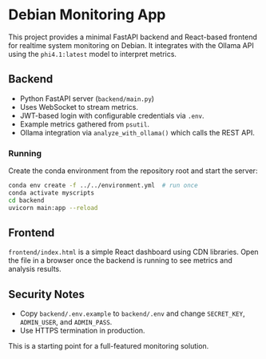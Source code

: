 # Debian Monitoring App

This project provides a minimal FastAPI backend and React-based frontend for realtime system monitoring on Debian. It integrates with the Ollama API using the `phi4.1:latest` model to interpret metrics.

## Backend

- Python FastAPI server (`backend/main.py`)
- Uses WebSocket to stream metrics.
- JWT-based login with configurable credentials via `.env`.
- Example metrics gathered from `psutil`.
- Ollama integration via `analyze_with_ollama()` which calls the REST API.

### Running

Create the conda environment from the repository root and start the server:

```bash
conda env create -f ../../environment.yml  # run once
conda activate myscripts
cd backend
uvicorn main:app --reload
```

## Frontend

`frontend/index.html` is a simple React dashboard using CDN libraries. Open the file in a browser once the backend is running to see metrics and analysis results.

## Security Notes

- Copy `backend/.env.example` to `backend/.env` and change `SECRET_KEY`,
  `ADMIN_USER`, and `ADMIN_PASS`.
- Use HTTPS termination in production.

This is a starting point for a full-featured monitoring solution.
